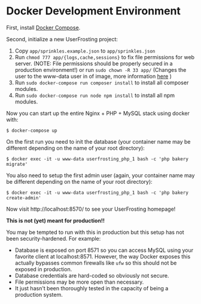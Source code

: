 # Docker Development Environment

First, install [Docker Compose](https://docs.docker.com/compose/install/).

Second, initialize a new UserFrosting project:

1. Copy `app/sprinkles.example.json` to `app/sprinkles.json`
2. Run `chmod 777 app/{logs,cache,sessions}` to fix file permissions for web server. (NOTE: File
   permissions should be properly secured in a production environment!) 
   or run `sudo chown -R 33 app/` (Changes the user to the www-data user in of image, more information [here](https://serversforhackers.com/c/dckr-file-permissions) )
2. Run `sudo docker-compose run composer install` to install all composer modules.
3. Run `sudo docker-compose run node npm install` to install all npm modules.

Now you can start up the entire Nginx + PHP + MySQL stack using docker with:

    $ docker-compose up

On the first run you need to init the database (your container name may be different depending on the name of your root directory):

    $ docker exec -it -u www-data userfrosting_php_1 bash -c 'php bakery migrate'
    
You also need to setup the first admin user (again, your container name may be different depending on the name of your root directory):

    $ docker exec -it -u www-data userfrosting_php_1 bash -c 'php bakery create-admin'

Now visit http://localhost:8570/ to see your UserFrosting homepage!

**This is not (yet) meant for production!!**

You may be tempted to run with this in production but this setup has not been security-hardened. For example:

- Database is exposed on port 8571 so you can access MySQL using your favorite client at localhost:8571. However,
  the way Docker exposes this actually bypasses common firewalls like `ufw` so this should not be exposed in production.
- Database credentials are hard-coded so obviously not secure.
- File permissions may be more open than necessary.
- It just hasn't been thoroughly tested in the capacity of being a production system.
